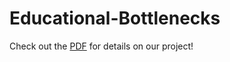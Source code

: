 # Educational-Bottlenecks
Check out the <a href = "https://github.com/malhaar2002/Educational-Bottlenecks/blob/main/Classification%20of%20Educational%20Bottlenecks.pdf">PDF</a> for details on our project!

